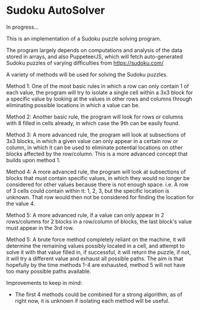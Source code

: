 # Sudoku AutoSolver

In progress...

This is an implementation of a Sudoku puzzle solving program.

The program largely depends on computations and analysis of the data stored in arrays, and also PuppeteerJS, which will fetch auto-generated Sudoku puzzles of varying difficulties from https://sudoku.com/

A variety of methods will be used for solving the Sudoku puzzles.

Method 1:
One of the most basic rules in which a row can only contain 1 of each value, the program will try to isolate a single cell within a 3x3 block for a specific value by looking at the values in other rows and columns through eliminating possible locations in which a value can be.

Method 2:
Another basic rule, the program will look for rows or columns with 8 filled in cells already, in which case the 9th can be easily found.

Method 3:
A more advanced rule, the program will look at subsections of 3x3 blocks, in which a given value can only appear in a certain row or column, in which it can be used to eliminate potential locations on other blocks affected by the row/column.
This is a more advanced concept that builds upon method 1.

Method 4:
A more advanced rule, the program will look at subsections of blocks that must contain specific values, in which they would no longer be considered for other values because there is not enough space.
i.e. A row of 3 cells could contain within it: 1, 2, 3, but the specific location is unknown. That row would then not be considered for finding the location for the value 4.

Method 5:
A more advanced rule, if a value can only appear in 2 rows/columns for 2 blocks in a row/column of blocks, the last block's value must appear in the 3rd row.

Method 5:
A brute force method completely reliant on the machine, it will determine the remaining values possibly located in a cell, and attempt to solve it with that value filled in, if successful, it will return the puzzle, if not, it will try a different value and exhaust all possible paths.
The aim is that hopefully by the time methods 1-4 are exhausted, method 5 will not have too many possible paths available.

Improvements to keep in mind:
- The first 4 methods could be combined for a strong algorithm, as of right now, it is unknown if isolating each method will be useful.
